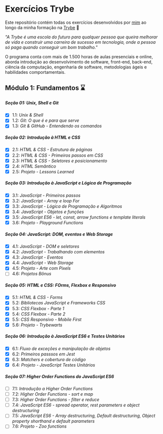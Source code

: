 # Exercícios Trybe

Este repositório contém todas os exercícios desenvolvidos por [mim](www.linkedin.com/in/marcelaadriany-andrade) ao longo da minha formação na [Trybe](https://www.betrybe.com/) :rocket:

_"A Trybe é uma escola do futuro para qualquer pessoa que queira melhorar de vida e construir uma carreira de sucesso em tecnologia, onde a pessoa só paga quando conseguir um bom trabalho."_

O programa conta com mais de 1.500 horas de aulas presenciais e online, aborda introdução ao desenvolvimento de software, front-end, back-end, ciência da computação, engenharia de software, metodologias ágeis e habilidades comportamentais.

## Módulo 1: Fundamentos :hourglass:

##### Seção 01: Unix, Shell e Git

- [x] 1.1: _Unix & Shell_
- [x] 1.2: _Git: O que é e para que serve_
- [x] 1.3: _Git & GitHub - Entendendo os comandos_

##### Seção 02: Introdução à HTML e CSS

- [x] 2.1: _HTML & CSS - Estrutura de páginas_
- [x] 2.2: _HTML & CSS - Primeiros passos em CSS_
- [x] 2.3: _HTML & CSS - Seletores e posicionamento_
- [x] 2.4: _HTML Semântico_
- [x] 2.5: _Projeto - Lessons Learned_

##### Seção 03: Introdução à JavaScript e Lógica de Programação

- [x] 3.1: _JavaScript - Primeiros passos_
- [x] 3.2: _JavaScript - Array e loop For_
- [x] 3.3: _JavaScript - Lógica de Programação e Algoritmos_
- [x] 3.4: _JavaScript - Objetos e funções_
- [x] 3.5: _JavaScript ES6 - let, const, arrow functions e template literals_
- [x] 3.6: _Projeto - Playground Functions_

##### Seção 04: JavaScript: DOM, eventos e Web Storage

- [x] 4.1: _JavaScript - DOM e seletores_
- [x] 4.2: _JavaScript - Trabalhando com elementos_
- [x] 4.3: _JavaScript - Eventos_
- [x] 4.4: _JavaScript - Web Storage_
- [x] 4.5: _Projeto - Arte com Pixels_
- [ ] 4.6: _Projetos Bônus_

##### Seção 05: HTML e CSS: FOrms, Flexbox e Responsivo

- [x] 5.1: _HTML & CSS - Forms_
- [x] 5.2: _Bibliotecas JavaScript e Frameworks CSS_
- [x] 5.3: _CSS Flexbox - Parte 1_
- [x] 5.4: _CSS Flexbox - Parte 2_
- [x] 5.5: _CSS Responsivo - Mobile First_
- [x] 5.6: _Projeto - Trybewarts_

##### Seção 06: Introdução à JavaScript ES6 e Testes Unitários

- [x] 6.1: _Fluxo de exceções e manipulação de objetos_
- [x] 6.2: _Primeiros passsos em Jest_
- [x] 6.3: _Matchers e cobertura de código_
- [x] 6.4: _Projeto - JavaScript Testes Unitários_

##### Seção 07: Higher Order Functions do JavaScript ES6

- [ ] 7.1: _Introdução a Higher Order Functions_
- [ ] 7.2: _Higher Order Functions - sort e map_
- [ ] 7.3: _Higher Order Functions - filter e reduce_ 
- [ ] 7.4: _JavaScript ES6 - spread operator, rest parameters e object destructuring_
- [ ] 7.5: _JavaScript ES6 - Array destructuring, Default destructuring, Object property shorthand e default parameters_
- [ ] 7.6: _Projeto - Zoo functions_